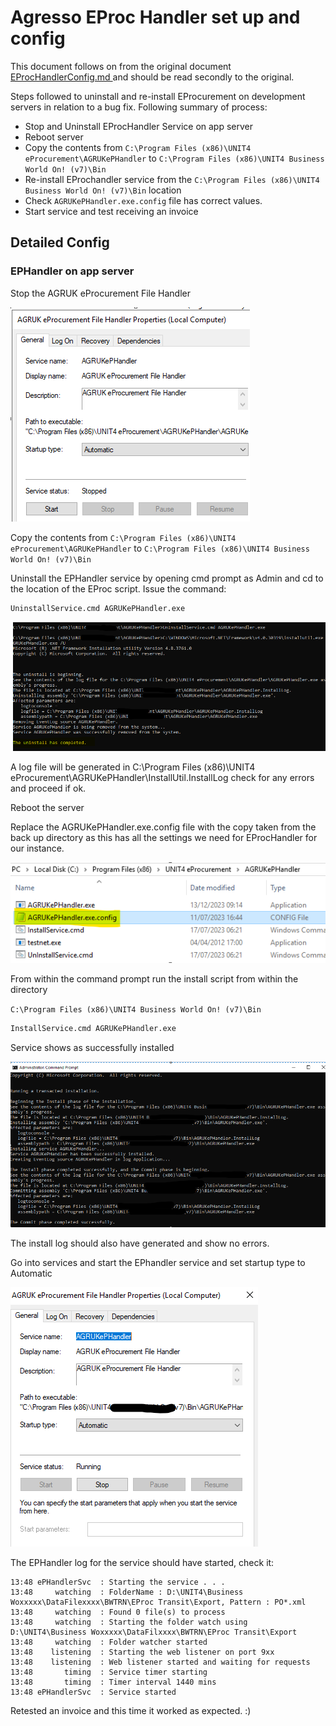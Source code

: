 # Agresso EProc Handler set up and config
This document follows on from the original document [EProcHandlerConfig.md ](https://github.com/Adamski443/Documentation/blob/main/Agresso/EProcHandlerConfig.md) and should be read secondly to the original.

Steps followed to uninstall and re-install EProcurement on development servers in relation to a bug fix.  Following summary of process:

- Stop and Uninstall EProcHandler Service on app server
- Reboot server
- Copy the contents from `C:\Program Files (x86)\UNIT4 eProcurement\AGRUKePHandler` to `C:\Program Files (x86)\UNIT4 Business World On! (v7)\Bin`
- Re-install EProchandler service from the `C:\Program Files (x86)\UNIT4 Business World On! (v7)\Bin` location
- Check `AGRUKePHandler.exe.config` file has correct values.
- Start service and test receiving an invoice

## Detailed Config

### EPHandler on app server
Stop the AGRUK eProcurement File Handler

![Stopped EPHandler Service](../Images/EProcHandlerConfig/StoppedEPhandler.png)

 Copy the contents from
  `C:\Program Files (x86)\UNIT4 eProcurement\AGRUKePHandler`
  to
  `C:\Program Files (x86)\UNIT4 Business World On! (v7)\Bin`

Uninstall the EPHandler service by opening cmd prompt as Admin and cd to the location of the EProc script.  Issue the command:

```cmd
UninstallService.cmd AGRUKePHandler.exe
```

![Uninstall EPHandler Service](../Images/EProcHandlerConfig/uninstallEprocService.png)

A log file will be generated in C:\Program Files (x86)\UNIT4 eProcurement\AGRUKePHandler\InstallUtil.InstallLog check for any errors and proceed if ok.

Reboot the server

Replace the AGRUKePHandler.exe.config file with the copy taken from the back up directory as this has all the settings we need for EProcHandler for our instance.

![EProcHandler.exe.config](../Images/EProcHandlerConfig/EProcHandlerexeConfig.png)

From within the command prompt run the install script from within the directory

`C:\Program Files (x86)\UNIT4 Business World On! (v7)\Bin`

```cmd
InstallService.cmd AGRUKePHandler.exe
```

Service shows as successfully installed

![EProcHandler service installed](../Images/EProcHandlerConfig/EProcHandlerInstallCmd.png)

The install log should also have generated and show no errors.

Go into services and start the EPhandler service and set startup type to Automatic

![EProcHandler service started and automatic](../Images/EProcHandlerConfig/EPHandlerServiceRunning.png)

The EPHandler log for the service should have started, check it:

```plaintext
13:48 ePHandlerSvc	: Starting the service . . .
13:48     watching	: FolderName : D:\UNIT4\Business Woxxxxx\DataFilexxxx\BWTRN\EProc Transit\Export, Pattern : PO*.xml
13:48     watching	: Found 0 file(s) to process
13:48     watching	: Starting the folder watch using D:\UNIT4\Business Woxxxxx\DataFilxxxx\BWTRN\EProc Transit\Export
13:48     watching	: Folder watcher started
13:48    listening	: Starting the web listener on port 9xx
13:48    listening	: Web listener started and waiting for requests
13:48       timing	: Service timer starting
13:48       timing	: Timer interval 1440 mins
13:48 ePHandlerSvc	: Service started
```

Retested an invoice and this time it worked as expected. :)


